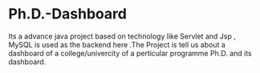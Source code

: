 # Ph.D.-Dashboard
Its a advance java project based on technology like Servlet and Jsp , MySQL is used as the backend here .The Project is tell us about a dashboard of a college/univercity of a perticular programme Ph.D.  and its dashboard. 
